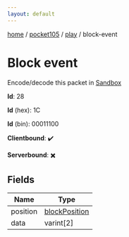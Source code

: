 ```yaml
---
layout: default
---
```


[home](/)  /  [pocket105](/protocol/pocket105)  /  [play](/protocol/pocket105/play)  /  block-event

# Block event

Encode/decode this packet in [Sandbox](../../../sandbox/pocket105#play.block_event)

**Id**: 28

**Id** (hex): 1C

**Id** (bin): 00011100

**Clientbound**: ✔️

**Serverbound**: ✖️

## Fields

Name | Type
---|---
position | [blockPosition](/protocol/pocket105/types/block-position)
data | varint[2]
